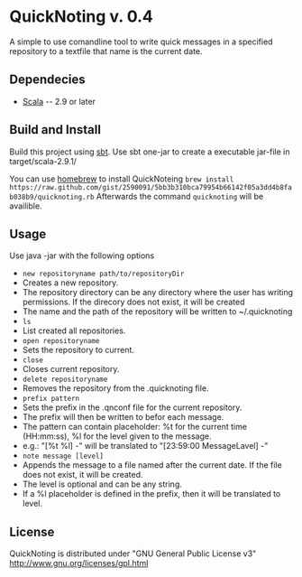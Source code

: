 QuickNoting v. 0.4
==================
A simple to use comandline tool to write quick messages in a specified repository to a textfile that name is the
current date.

Dependecies
-----------
* [Scala](http://www.scala-lang.org) -- 2.9 or later

Build and Install
-----------------
Build this project using [sbt](https://github.com/harrah/xsbt).
Use sbt one-jar to create a executable jar-file in target/scala-2.9.1/

You can use [homebrew](https://github.com/mxcl/homebrew) to install QuickNoteing
```brew install https://raw.github.com/gist/2590091/5bb3b310bca79954b66142f05a3dd4b8fab038b9/quicknoting.rb```
Afterwards the command ```quicknoting``` will be availible.

Usage
-----
Use java -jar <quicknoting jar file> with the following options
* ```new repositoryname path/to/repositoryDir```
 * Creates a new repository.
  * The repository directory can be any directory where the user has writing permissions. If the direcory does not exist, it will be created
  * The name and the path of the repository will be written to ~/.quicknoting
* ```ls```
 * List created all repositories.
* ```open repositoryname```
 * Sets the repository to current.
* ```close```
 * Closes current repository.
* ```delete repositoryname```
 * Removes the repository from the .quicknoting file.
* ```prefix pattern```
 * Sets the prefix in the .qnconf file for the current repository.
 * The prefix will then be written to befor each message.
 * The pattern can contain placeholder: %t for the current time (HH:mm:ss), %l for the level given to the message.
 * e.g.: "[%t %l] -" will be translated to "[23:59:00 MessageLavel] -" 
* ```note message [level]```
 * Appends the message to a file named after the current date. If the file does not exist, it will be created.
 * The level is optional and can be any string.
 * If a %l placeholder is defined in the prefix, then it will be translated to level.

License
-------
QuickNoting is distributed under "GNU General Public License v3" http://www.gnu.org/licenses/gpl.html